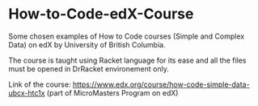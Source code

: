 # How-to-Code-edX-Course
Some chosen examples of How to Code courses (Simple and Complex Data) on edX by University of British Columbia.

The course is taught using Racket language for its ease and all the files must be opened in DrRacket environement only.

Link of the course: https://www.edx.org/course/how-code-simple-data-ubcx-htc1x (part of MicroMasters Program on edX)
